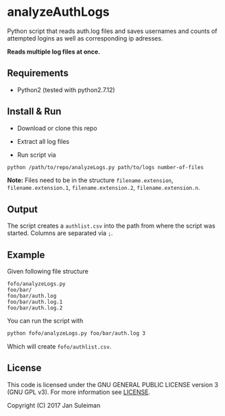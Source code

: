 # analyzeAuthLogs
Python script that reads auth.log files and saves usernames and counts of attempted logins as well as corresponding ip adresses.

**Reads multiple log files at once.**
## Requirements
- Python2 (tested with python2.7.12)

## Install & Run
- Download or clone this repo
- Extract all log files 

- Run script via 

```bash
python /path/to/repo/analyzeLogs.py path/to/logs number-of-files
````


**Note:** Files need to be in the structure `filename.extension`, `filename.extension.1`, `filename.extension.2`, `filename.extension.n`.

## Output
The script creates a `authlist.csv` into the path from where the script was started.
Columns are separated via `;`.

## Example
Given following file structure

```
fofo/analyzeLogs.py
foo/bar/
foo/bar/auth.log
foo/bar/auth.log.1
foo/bar/auth.log.2
```
You can run the script with 

```bash
python fofo/analyzeLogs.py foo/bar/auth.log 3
```
Which will create `fofo/authlist.csv`.

## License
This code is licensed under the GNU GENERAL PUBLIC LICENSE version 3 (GNU GPL v3). For more information see [LICENSE](https://github.com/jansule/analyzeAuthLogs/blob/master/LICENSE).

Copyright (C) 2017 Jan Suleiman
